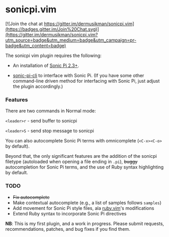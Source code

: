 # sonicpi.vim

[![Join the chat at https://gitter.im/dermusikman/sonicpi.vim](https://badges.gitter.im/Join%20Chat.svg)](https://gitter.im/dermusikman/sonicpi.vim?utm_source=badge&utm_medium=badge&utm_campaign=pr-badge&utm_content=badge)

The sonicpi vim plugin requires the following:

* An installation of [Sonic Pi 2.3+](http://www.sonic-pi.net/). 

* [sonic-pi-cli](https://github.com/Widdershin/sonic-pi-cli/) to interface with Sonic Pi. (If you have some other command-line driven method for interfacing with Sonic Pi, just adjust the plugin accordingly.)

### Features

There are two commands in Normal mode:

`<leader>r` - send buffer to sonicpi

`<leader>S` - send stop message to sonicpi

You can also autocomplete Sonic Pi terms with omnicomplete (`<C-x><C-o>` by default).

Beyond that, the only significant features are the addition of the sonicpi filetype (autoloaded when opening a file ending in `.pi`), ~~buggy~~ autocompletion for Sonic Pi terms, and the use of Ruby syntax highlighting by default.

### TODO

* ~~Fix autocomplete~~
* Make contextual autocomplete (e.g., a list of samples follows `samples`)
* Add movement for Sonic Pi style files, ala [ruby.vim](https://github.com/vim-ruby/vim-ruby/blob/master/doc/vim-ruby.txt)'s modifications
* Extend Ruby syntax to incorporate Sonic Pi directives

**NB**: This is my first plugin, and a work in progress. Please submit requests, recommendations, patches, and bug fixes if you find them.
